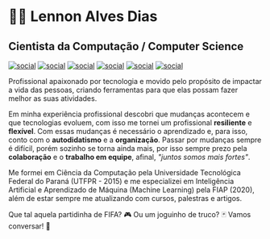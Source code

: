 # 👨‍💻 Lennon Alves Dias
## Cientista da Computação / Computer Science

[![social](https://img.shields.io/badge/lennon.cloud-grey?style=for-the-badge)](https://site.lennon.cloud)
[![social](https://img.shields.io/badge/conectar--blue?style=for-the-badge&logo=facebook&logoColor=blue)](https://www.facebook.com/lennonalvesdias)
[![social](https://img.shields.io/badge/seguir--red?style=for-the-badge&logo=instagram&logoColor=red)](https://www.instagram.com/lennonalvesdias)
[![social](https://img.shields.io/badge/seguir--blue?style=for-the-badge&logo=twitter&logoColor=blue)](https://twitter.com/lennonalvesdias)
[![social](https://img.shields.io/badge/conectar--blue?style=for-the-badge&logo=linkedin&logoColor=blue)](https://www.linkedin.com/in/lennonalvesdias/)
[![social](https://img.shields.io/badge/seguir--white?style=for-the-badge&logo=medium&logoColor=white)](https://medium.com/@lennonalvesdias)


Profissional apaixonado por tecnologia e movido pelo propósito de impactar a vida das pessoas, criando ferramentas para que elas possam fazer melhor as suas atividades.

Em minha experiência profissional descobri que mudanças acontecem e que tecnologias evoluem, com isso me tornei um profissional **resiliente** e **flexível**. Com essas mudanças é necessário o aprendizado e, para isso, conto com o **autodidatismo** e a **organização**. Passar por mudanças sempre é difícil, porém sozinho se torna ainda mais, por isso sempre prezo pela **colaboração** e o **trabalho em equipe**, afinal, *"juntos somos mais fortes"*.

Me formei em Ciência da Computação pela Universidade Tecnológica Federal do Paraná (UTFPR - 2015) e me especializei em Inteligência Artificial e Aprendizado de Máquina (Machine Learning) pela FIAP (2020), além de estar sempre me atualizando com cursos, palestras e artigos.

Que tal aquela partidinha de FIFA? 🎮 Ou um joguinho de truco? 🃏 Vamos conversar! 💬
